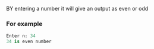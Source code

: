 BY entering a number it will give an output as even or odd   
### For example    
```py 
Enter n: 34
34 is even number
```
